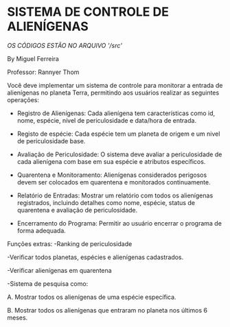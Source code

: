 # SISTEMA DE CONTROLE DE ALIENÍGENAS

*OS CÓDIGOS ESTÃO NO ARQUIVO '/src'*

By Miguel Ferreira

Professor: Rannyer Thom

Você deve implementar um sistema de controle para monitorar a entrada de alienígenas no planeta Terra, permitindo aos usuários realizar as seguintes operações:

- Registro de Alienígenas: Cada alienígena tem características como id, nome, espécie, nível de periculosidade e data/hora de entrada.

- Registo de espécie: Cada espécie tem um planeta de origem e um nivel de periculosidade base.

- Avaliação de Periculosidade: O sistema deve avaliar a periculosidade de cada alienígena com base em sua espécie e atributos específicos.

- Quarentena e Monitoramento: Alienígenas considerados perigosos devem ser colocados em quarentena e monitorados continuamente.

- Relatório de Entradas: Mostrar um relatório com todos os alienígenas registrados, incluindo detalhes como nome, espécie, status de quarentena e avaliação de periculosidade.

- Encerramento do Programa: Permitir ao usuário encerrar o programa de forma adequada.

Funções extras:
  -Ranking de periculosidade
  
  -Verificar todos planetas, espécies e alienígenas cadastrados.
  
  -Verificar alienígenas em quarentena
  
  -Sistema de pesquisa como:
   
   A. Mostrar todos os alienígenas de uma espécie específica.
   
   B. Mostrar todos os alienígenas que entraram no planeta nos últimos 6 meses.


